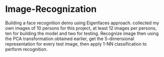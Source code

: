 # Image-Recognization
Building a face recognition demo using Eigenfaces approach. collected my own images of 10 persons for this project, at least 12 images per persons, ten for building the model and two for testing.
Recognize image then using the PCA transformation obtained earlier, get the 5-dimensional representation for every test image, then apply 1-NN classification to perform recognition.
